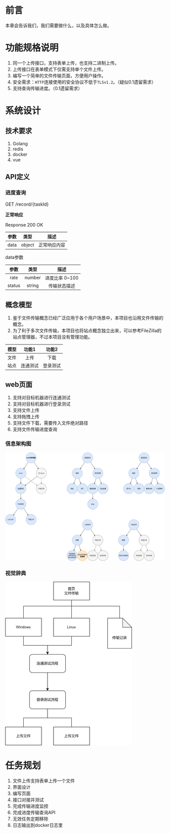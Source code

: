 # 前言

本章会告诉我们，我们需要做什么，以及具体怎么做。

# 功能规格说明

1. 同一个上传接口，支持表单上传，也支持二进制上传。
2. 上传接口在表单模式下仅需支持单个文件上传。
3. 编写一个简单的文件传输页面，方便用户操作。
4. 安全需求：`HTTP`连接使用的安全协议不低于`TLSv1.2`。（疑似0.1遗留需求）
5. 支持查询传输进度。（0.1遗留需求）

# 系统设计

## 技术要求

1. Golang
2. redis
3. docker
4. vue

## API定义

### 进度查询

GET /record/{taskId}

**正常响应**

Response 200 OK

|参数     |类型|描述|
|:-------:|:-----:|:----:|
|data|object|正常响应内容|

data参数

|参数     |类型|描述|
|:-------:|:-----:|:----:|
|rate|number|进度比率 0~100|
|status|string|传输状态描述|

## 概念模型

1. 鉴于文件传输概念已经广泛应用于各个用户场景中，本项目也沿用文件传输的概念。
2. 为了利于多次文件传输，本项目也将站点概念独立出来，可以参考FileZilla的站点管理器，不过本项目没有管理功能。

|  模型 | 功能1 | 功能2 |
|:-----:|:-----:|:----:|
|  文件 |  上传 | 下载 |
| 站点 | 连通测试| 登录测试 |

## web页面

1. 支持对目标机器进行连通测试
2. 支持对目标机器进行登录测试
3. 支持文件上传
4. 支持拖拽上传
5. 支持文件下载，需要传入文件绝对路径
6. 支持文件传输进度查询

### 信息架构图

![信息架构图](docImg/information_architecture_diagram.png)

### 视觉辞典

[comment]: <> (![img.png]&#40;&#41;)
<img src="docImg/visual_dictionary.png" width="400" alt="视觉辞典">

# 任务规划

1. 文件上传支持表单上传一个文件
2. 界面设计
3. 编写页面
4. 接口对接并测试
5. 完成传输进度监控
6. 完成进度传输查询API
7. 无效任务定期移除
8. 日志输出到docker日志里
